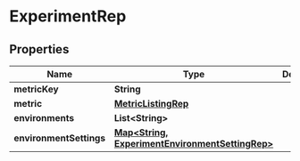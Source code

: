 

# ExperimentRep


## Properties

Name | Type | Description | Notes
------------ | ------------- | ------------- | -------------
**metricKey** | **String** |  |  [optional]
**metric** | [**MetricListingRep**](MetricListingRep.md) |  |  [optional]
**environments** | **List&lt;String&gt;** |  |  [optional]
**environmentSettings** | [**Map&lt;String, ExperimentEnvironmentSettingRep&gt;**](ExperimentEnvironmentSettingRep.md) |  |  [optional]



